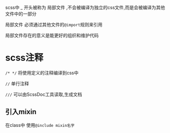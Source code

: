 scss中 _ 开头被称为 局部文件 ,不会被编译为独立的css文件,而是会被编译为其他文件中的一部分

局部文件 必须通过其他文件的`@import`规则来引用

局部文件存在的意义是能更好的组织和维护代码

# scss注释
`/* */` 将使用定义的注释编译到css中

`//`  单行注释

`///` 可以由ScssDoc工具读取,生成文档


## 引入mixin
在class中 使用`@include mixin名字`